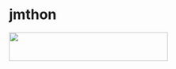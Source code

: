 # jmthon

<p align="left"><a href="https://heroku.com/deploy?template=https://github.com/mpoer/music"> <img src="https://img.shields.io/badge/Deploy%20To%20Heroku-purple?style=for-the-badge&logo=heroku" width="320" height="58.45"/></a></p>
